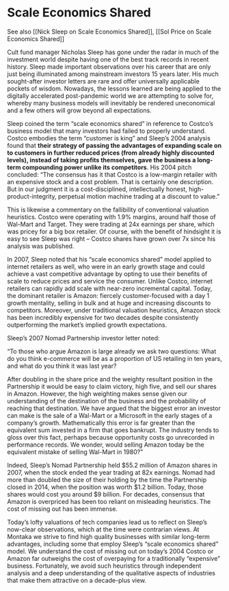 # Scale Economics Shared

See also [[Nick Sleep on Scale Economics Shared]], [[Sol Price on Scale Economics Shared]]

Cult fund manager Nicholas Sleep has gone under the radar in much of the investment world despite having one of the best track records in recent history. Sleep made important observations over his career that are only just being illuminated among mainstream investors 15 years later. His much sought-after investor letters are rare and offer universally applicable pockets of wisdom. Nowadays, the lessons learned are being applied to the digitally accelerated post-pandemic world we are attempting to solve for, whereby many business models will inevitably be rendered uneconomical and a few others will grow beyond all expectations.

Sleep coined the term “scale economics shared” in reference to Costco’s business model that many investors had failed to properly understand. Costco embodies the term “customer is king” and Sleep’s 2004 analysis found that **their strategy of passing the advantages of expanding scale on to customers in further reduced prices (from already highly discounted levels), instead of taking profits themselves, gave the business a long-term compounding power unlike its competitors**. His 2004 pitch concluded: “The consensus has it that Costco is a low-margin retailer with an expensive stock and a cost problem. That is certainly one description. But in our judgment it is a cost-disciplined, intellectually honest, high-product-integrity, perpetual motion machine trading at a discount to value.”

This is likewise a commentary on the fallibility of conventional valuation heuristics. Costco were operating with 1.9% margins, around half those of Wal-Mart and Target. They were trading at 24x earnings per share, which was pricey for a big box retailer. Of course, with the benefit of hindsight it is easy to see Sleep was right – Costco shares have grown over 7x since his analysis was published.

In 2007, Sleep noted that his “scale economics shared” model applied to internet retailers as well, who were in an early growth stage and could achieve a vast competitive advantage by opting to use their benefits of scale to reduce prices and service the consumer. Unlike Costco, internet retailers can rapidly add scale with near-zero incremental capital. Today, the dominant retailer is Amazon: fiercely customer-focused with a day 1 growth mentality, selling in bulk and at huge and increasing discounts to competitors. Moreover, under traditional valuation heuristics, Amazon stock has been incredibly expensive for two decades despite consistently outperforming the market’s implied growth expectations.

Sleep’s 2007 Nomad Partnership investor letter noted:

“To those who argue Amazon is large already we ask two questions: What do you think e-commerce will be as a proportion of US retailing in ten years, and what do you think it was last year?

After doubling in the share price and the weighty resultant position in the Partnership it would be easy to claim victory, high five, and sell our shares in Amazon. However, the high weighting makes sense given our understanding of the destination of the business and the probability of reaching that destination. We have argued that the biggest error an investor can make is the sale of a Wal-Mart or a Microsoft in the early stages of a company’s growth. Mathematically this error is far greater than the equivalent sum invested in a firm that goes bankrupt. The industry tends to gloss over this fact, perhaps because opportunity costs go unrecorded in performance records. We wonder, would selling Amazon today be the equivalent mistake of selling Wal-Mart in 1980?”

Indeed, Sleep’s Nomad Partnership held $55.2 million of Amazon shares in 2007, when the stock ended the year trading at 82x earnings. Nomad had more than doubled the size of their holding by the time the Partnership closed in 2014, when the position was worth $1.2 billion. Today, those shares would cost you around $9 billion. For decades, consensus that Amazon is overpriced has been too reliant on misleading heuristics. The cost of missing out has been immense.

Today’s lofty valuations of tech companies lead us to reflect on Sleep’s now-clear observations, which at the time were contrarian views. At Montaka we strive to find high quality businesses with similar long-term advantages, including some that employ Sleep’s “scale economics shared” model. We understand the cost of missing out on today’s 2004 Costco or Amazon far outweighs the cost of overpaying for a traditionally “expensive” business. Fortunately, we avoid such heuristics through independent analysis and a deep understanding of the qualitative aspects of industries that make them attractive on a decade-plus view.



